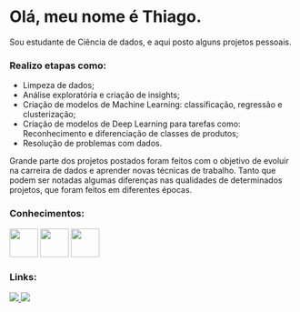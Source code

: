 # **Olá, meu nome é Thiago.**

Sou estudante de Ciência de dados, e aqui posto alguns projetos pessoais.

### **Realizo etapas como:**
- Limpeza de dados;
- Análise exploratória e criação de insights;
- Criação de modelos de Machine Learning: classificação, regressão e clusterização;
- Criação de modelos de Deep Learning para tarefas como: Reconhecimento e diferenciação de classes de produtos;
- Resolução de problemas com dados.

Grande parte dos projetos postados foram feitos com o objetivo de evoluir na carreira de dados e aprender novas técnicas de trabalho. Tanto que podem ser notadas algumas diferenças nas qualidades de determinados projetos, que foram feitos em diferentes épocas.

### **Conhecimentos:**
<div style="display: inline ">
 <img src="https://cdn.jsdelivr.net/gh/devicons/devicon/icons/python/python-original.svg" width="50"/> 
 <img src="https://cdn.jsdelivr.net/gh/devicons/devicon/icons/pandas/pandas-original.svg" width="50"/>
 <img src="https://cdn.jsdelivr.net/gh/devicons/devicon/icons/numpy/numpy-original.svg" width="50"/>            
</div>  


### **Links:**


<a href="https://www.linkedin.com/in/thiago-consoli-5343b2231/">
<img src="https://img.shields.io/badge/linkedin-%230077B5.svg?style=for-the-badge&logo=linkedin&logoColor=white">
</a>

<a href="https://www.kaggle.com/thiagoconsoli">
<img src="https://img.shields.io/badge/Kaggle-035a7d?style=for-the-badge&logo=kaggle&logoColor=white">
</a>
 
